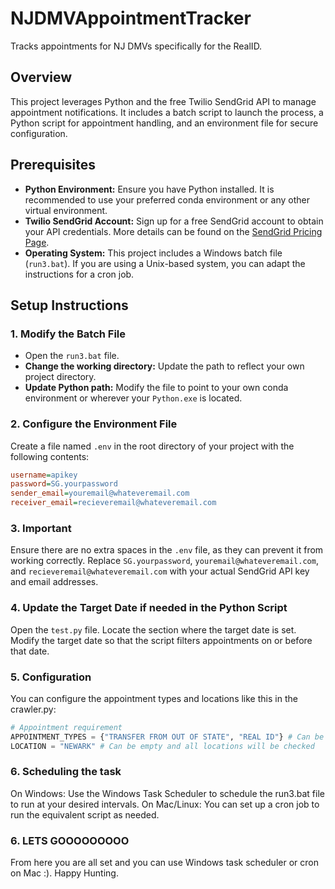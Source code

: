 # NJDMVAppointmentTracker

Tracks appointments for NJ DMVs specifically for the RealID.

## Overview

This project leverages Python and the free Twilio SendGrid API to manage appointment notifications. It includes a batch script to launch the process, a Python script for appointment handling, and an environment file for secure configuration.

## Prerequisites

- **Python Environment:** Ensure you have Python installed. It is recommended to use your preferred conda environment or any other virtual environment.
- **Twilio SendGrid Account:** Sign up for a free SendGrid account to obtain your API credentials. More details can be found on the [SendGrid Pricing Page](https://sendgrid.com/en-us/pricing).
- **Operating System:** This project includes a Windows batch file (`run3.bat`). If you are using a Unix-based system, you can adapt the instructions for a cron job.

## Setup Instructions

### 1. Modify the Batch File

- Open the `run3.bat` file.
- **Change the working directory:** Update the path to reflect your own project directory.
- **Update Python path:** Modify the file to point to your own conda environment or wherever your `Python.exe` is located.

### 2. Configure the Environment File

Create a file named `.env` in the root directory of your project with the following contents:

```ini
username=apikey
password=SG.yourpassword
sender_email=youremail@whateveremail.com
receiver_email=recieveremail@whateveremail.com
```
### 3. Important
Ensure there are no extra spaces in the `.env` file, as they can prevent it from working correctly.
Replace `SG.yourpassword`, `youremail@whateveremail.com`, and `recieveremail@whateveremail.com` with your actual SendGrid API key and email addresses.

### 4. Update the Target Date if needed in the Python Script
Open the `test.py` file.
Locate the section where the target date is set.
Modify the target date so that the script filters appointments on or before that date.

### 5. Configuration
You can configure the appointment types and locations like this in the crawler.py:

```python
# Appointment requirement
APPOINTMENT_TYPES = {"TRANSFER FROM OUT OF STATE", "REAL ID"} # Can be not set and all supported types will be checked
LOCATION = "NEWARK" # Can be empty and all locations will be checked
```

### 6. Scheduling the task
On Windows: Use the Windows Task Scheduler to schedule the run3.bat file to run at your desired intervals.
On Mac/Linux: You can set up a cron job to run the equivalent script as needed.

### 6. LETS GOOOOOOOOO
From here you are all set and you can use Windows task scheduler or cron on Mac :). Happy Hunting.